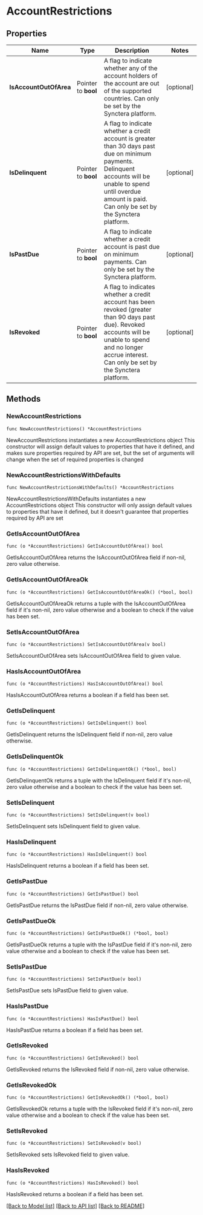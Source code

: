 # AccountRestrictions

## Properties

Name | Type | Description | Notes
------------ | ------------- | ------------- | -------------
**IsAccountOutOfArea** | Pointer to **bool** | A flag to indicate whether any of the account holders of the account are out of the supported countries. Can only be set by the Synctera platform.  | [optional] 
**IsDelinquent** | Pointer to **bool** | A flag to indicate whether a credit account is greater than 30 days past due on minimum payments. Delinquent accounts will be unable to spend until overdue amount is paid. Can only be set by the Synctera platform.  | [optional] 
**IsPastDue** | Pointer to **bool** | A flag to indicate whether a credit account is past due on minimum payments. Can only be set by the Synctera platform.  | [optional] 
**IsRevoked** | Pointer to **bool** | A flag to indicates whether a credit account has been revoked (greater than 90 days past due). Revoked accounts will be unable to spend and no longer accrue interest. Can only be set by the Synctera platform.  | [optional] 

## Methods

### NewAccountRestrictions

`func NewAccountRestrictions() *AccountRestrictions`

NewAccountRestrictions instantiates a new AccountRestrictions object
This constructor will assign default values to properties that have it defined,
and makes sure properties required by API are set, but the set of arguments
will change when the set of required properties is changed

### NewAccountRestrictionsWithDefaults

`func NewAccountRestrictionsWithDefaults() *AccountRestrictions`

NewAccountRestrictionsWithDefaults instantiates a new AccountRestrictions object
This constructor will only assign default values to properties that have it defined,
but it doesn't guarantee that properties required by API are set

### GetIsAccountOutOfArea

`func (o *AccountRestrictions) GetIsAccountOutOfArea() bool`

GetIsAccountOutOfArea returns the IsAccountOutOfArea field if non-nil, zero value otherwise.

### GetIsAccountOutOfAreaOk

`func (o *AccountRestrictions) GetIsAccountOutOfAreaOk() (*bool, bool)`

GetIsAccountOutOfAreaOk returns a tuple with the IsAccountOutOfArea field if it's non-nil, zero value otherwise
and a boolean to check if the value has been set.

### SetIsAccountOutOfArea

`func (o *AccountRestrictions) SetIsAccountOutOfArea(v bool)`

SetIsAccountOutOfArea sets IsAccountOutOfArea field to given value.

### HasIsAccountOutOfArea

`func (o *AccountRestrictions) HasIsAccountOutOfArea() bool`

HasIsAccountOutOfArea returns a boolean if a field has been set.

### GetIsDelinquent

`func (o *AccountRestrictions) GetIsDelinquent() bool`

GetIsDelinquent returns the IsDelinquent field if non-nil, zero value otherwise.

### GetIsDelinquentOk

`func (o *AccountRestrictions) GetIsDelinquentOk() (*bool, bool)`

GetIsDelinquentOk returns a tuple with the IsDelinquent field if it's non-nil, zero value otherwise
and a boolean to check if the value has been set.

### SetIsDelinquent

`func (o *AccountRestrictions) SetIsDelinquent(v bool)`

SetIsDelinquent sets IsDelinquent field to given value.

### HasIsDelinquent

`func (o *AccountRestrictions) HasIsDelinquent() bool`

HasIsDelinquent returns a boolean if a field has been set.

### GetIsPastDue

`func (o *AccountRestrictions) GetIsPastDue() bool`

GetIsPastDue returns the IsPastDue field if non-nil, zero value otherwise.

### GetIsPastDueOk

`func (o *AccountRestrictions) GetIsPastDueOk() (*bool, bool)`

GetIsPastDueOk returns a tuple with the IsPastDue field if it's non-nil, zero value otherwise
and a boolean to check if the value has been set.

### SetIsPastDue

`func (o *AccountRestrictions) SetIsPastDue(v bool)`

SetIsPastDue sets IsPastDue field to given value.

### HasIsPastDue

`func (o *AccountRestrictions) HasIsPastDue() bool`

HasIsPastDue returns a boolean if a field has been set.

### GetIsRevoked

`func (o *AccountRestrictions) GetIsRevoked() bool`

GetIsRevoked returns the IsRevoked field if non-nil, zero value otherwise.

### GetIsRevokedOk

`func (o *AccountRestrictions) GetIsRevokedOk() (*bool, bool)`

GetIsRevokedOk returns a tuple with the IsRevoked field if it's non-nil, zero value otherwise
and a boolean to check if the value has been set.

### SetIsRevoked

`func (o *AccountRestrictions) SetIsRevoked(v bool)`

SetIsRevoked sets IsRevoked field to given value.

### HasIsRevoked

`func (o *AccountRestrictions) HasIsRevoked() bool`

HasIsRevoked returns a boolean if a field has been set.


[[Back to Model list]](../README.md#documentation-for-models) [[Back to API list]](../README.md#documentation-for-api-endpoints) [[Back to README]](../README.md)


